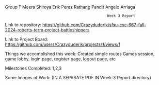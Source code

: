 Group F
Meera Shiroya
Erik Perez
Rathang Pandit
Angelo Arriaga

                                                   Week 3 Report

Link to repository:
https://github.com/Crazyduderik/sfsu-csc-667-fall-2024-roberts-term-project-battleshippers

Link to Project Board:
https://github.com/users/Crazyduderik/projects/1/views/1

Things we accomplished this week:
Created simple routes Games session, game lobby, login page, register page, logout page, etc

Milestones Completed: 1,2,3

Some Images of Work:
(IN A SEPARATE PDF IN Week-3 Report directory)
